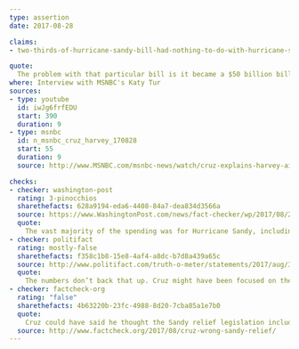 ```yaml
---
type: assertion
date: 2017-08-28

claims:
- two-thirds-of-hurricane-sandy-bill-had-nothing-to-do-with-hurricane-sandy

quote:
  The problem with that particular bill is it became a $50 billion bill that was filled with unrelated pork. Two-thirds of that bill had nothing to do with Sandy.
where: Interview with MSNBC's Katy Tur
sources:
- type: youtube
  id: iwJg6frfEDU
  start: 390
  duration: 9
- type: msnbc
  id: n_msnbc_cruz_harvey_170828
  start: 55
  duration: 9
  source: http://www.MSNBC.com/msnbc-news/watch/cruz-explains-harvey-aid-request-despite-sandy-no-vote-1034388547931

checks:
- checker: washington-post
  rating: 3-pinocchios
  sharethefacts: 628a9194-eda6-4408-84a7-dea834d3566a
  source: https://www.WashingtonPost.com/news/fact-checker/wp/2017/08/29/ted-cruzs-claim-that-two-thirds-of-the-hurricane-sandy-bill-had-nothing-to-do-with-sandy/
  quote:
    The vast majority of the spending was for Hurricane Sandy, including elements (such as Smithsonian repairs) that some lawmakers incorrectly believed were unrelated to the storm.
- checker: politifact
  rating: mostly-false
  sharethefacts: f358c1b8-15e8-4af4-a8dc-b7d8a439a65c
  source: http://www.politifact.com/truth-o-meter/statements/2017/aug/30/ted-cruz/ted-cruzs-mostly-false-claim-two-thirds-sandy-reli/
  quote:
    The numbers don’t back that up. Cruz might have been focused on the difference between immediate emergency relief and longer term reconstruction, but his words skipped over that distinction.
- checker: factcheck-org
  rating: "false"
  sharethefacts: 4b63220b-23fc-4988-8d20-7cba85a1e7b0
  quote:
    Cruz could have said he thought the Sandy relief legislation included too many non-emergency items. That’s fair enough, and his opinion. But he was wrong to specifically say two-thirds of the bill “had nothing to do with Sandy,” or “little or nothing to do with Hurricane Sandy.”
  source: http://www.factcheck.org/2017/08/cruz-wrong-sandy-relief/
---
```


